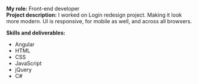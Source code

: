 **My role:**  Front-end developer  
**Project description:**  I worked on Login redesign project. Making it look more modern. UI is responsive, for mobile as well, and across all browsers.
  
**Skills and deliverables:** 
- Angular
- HTML
- CSS
- JavaScript
- jQuery
- C#
